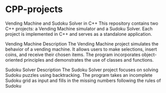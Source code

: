 # CPP-projects

Vending Machine and Sudoku Solver in C++
This repository contains two C++ projects: a Vending Machine simulator and a Sudoku Solver. Each project is implemented in C++ and serves as a standalone application.

Vending Machine
Description
The Vending Machine project simulates the behavior of a vending machine. It allows users to make selections, insert coins, and receive their chosen items. The program incorporates object-oriented principles and demonstrates the use of classes and functions.


Sudoku Solver
Description
The Sudoku Solver project focuses on solving Sudoku puzzles using backtracking. The program takes an incomplete Sudoku grid as input and fills in the missing numbers following the rules of Sudoku
